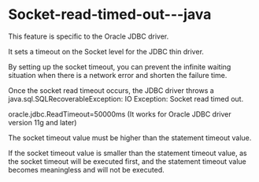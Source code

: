 # Socket-read-timed-out---java

This feature is specific to the Oracle JDBC driver. 

It sets a timeout on the Socket level for the JDBC thin driver. 

By setting up the socket timeout, you can prevent the infinite waiting situation when there is a network error and shorten the failure time.

Once the socket read timeout occurs, the JDBC driver throws a java.sql.SQLRecoverableException: IO Exception: Socket read timed out.

oracle.jdbc.ReadTimeout=50000ms (It works for Oracle JDBC driver version 11g and later)

The socket timeout value must be higher than the statement timeout value. 

If the socket timeout value is smaller than the statement timeout value, as the socket timeout will be executed first, and the statement timeout value becomes meaningless and will not be executed.

